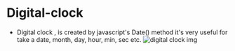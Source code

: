 # Digital-clock
- Digital clock , is created by javascript's Date() method it's very useful for take a date, month, day, hour, min, sec etc.
![digital clock img](https://github.com/Arpit9945/Digital-clock/assets/134361516/18aaa64e-7a24-48e4-a046-4048b2c5d93a)
